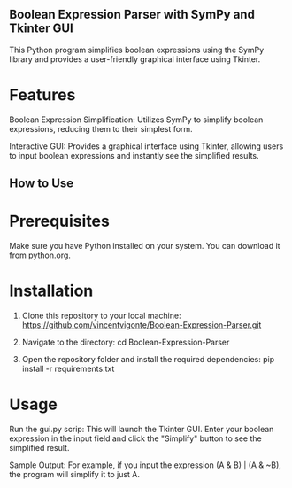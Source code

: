 ## Boolean Expression Parser with SymPy and Tkinter GUI

This Python program simplifies boolean expressions using the SymPy library and provides a user-friendly graphical interface using Tkinter.

# Features

Boolean Expression Simplification: Utilizes SymPy to simplify boolean expressions, reducing them to their simplest form.

Interactive GUI: Provides a graphical interface using Tkinter, allowing users to input boolean expressions and instantly see the simplified results.

## How to Use

# Prerequisites

Make sure you have Python installed on your system. You can download it from python.org.

# Installation

1. Clone this repository to your local machine:
https://github.com/vincentvigonte/Boolean-Expression-Parser.git

2. Navigate to the directory:
cd Boolean-Expression-Parser

3. Open the repository folder and install the required dependencies:
pip install -r requirements.txt

# Usage

Run the gui.py scrip:
This will launch the Tkinter GUI. Enter your boolean expression in the input field and click the "Simplify" button to see the simplified result.

Sample Output: For example, if you input the expression (A & B) | (A & ~B), the program will simplify it to just A.



